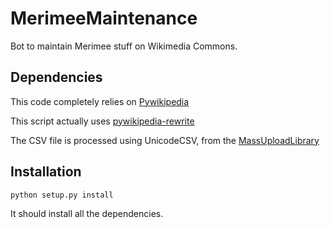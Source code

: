 MerimeeMaintenance
==================

Bot to maintain Merimee stuff on Wikimedia Commons.

Dependencies
------------

This code completely relies on
[Pywikipedia](http://www.mediawiki.org/wiki/Manual:Pywikipediabot)

This script actually uses
[pywikipedia-rewrite](http://pywikipedia.org/nightly/)

The CSV file is processed using UnicodeCSV, from the
[MassUploadLibrary](https://github.com/JeanFred/MassUploadLibrary)

Installation
------------
`python setup.py install`

It should install all the dependencies.